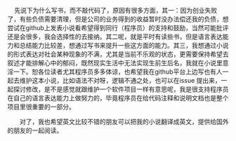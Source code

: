     先说下为什么写书，而不敲代码了，原因有很多方面，其一：因为创业失败了，有些负债需要清理，但是公司的业务得到的收益暂时没办法偿还我的负债，想尝试在github上发表小说看希望得到同行（程序员）的支持和鼓励，当然可能批评还是会很多，我会选择性的去接纳。其二呢，就是平时有读些书，但是语言表达能力和总结能力比较差，想通过写书来提升一些这方面的能力。其三，我想通过小说的形式表达对社会某种现象的不满，尤其是当前不乐观的状态，更需要保持希望去叙述才能排解心中的郁闷，既然现实生活中无法实现生前生后名，我就在小说里意淫一下。恕各位读者尤其程序员多多体谅，也希望我在github平台上边写也有人一起去维护这本小说，比如语法不对呀，逻辑不通之处，也可以在issue 提出来，一起探讨修改，是不是感觉就跟维护一个软件项目一样有意思呢，我是很支持程序员在自己的语言表达能力上做努力的，毕竟程序员在给代码注释和说明文档也是整个项目里很重要的一部分。

　　对了，我也希望英文比较不错的朋友可以把我的小说翻译成英文，提供给国外的朋友的一起阅读。